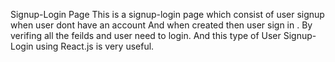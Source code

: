 Signup-Login Page
This is a signup-login page which consist of user signup when user dont have an account And when created then user sign in .
By verifing all the feilds and user need to login.
And this type of User Signup-Login using React.js is very useful.
